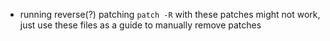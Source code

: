- running reverse(?) patching `patch -R` with these patches might not work, just use these files as a guide to manually remove patches
